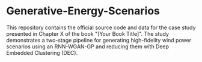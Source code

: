 # Generative-Energy-Scenarios
This repository contains the official source code and data for the case study presented in Chapter X of the book "[Your Book Title]". The study demonstrates a two-stage pipeline for generating high-fidelity wind power scenarios using an RNN-WGAN-GP and reducing them with Deep Embedded Clustering (DEC).

